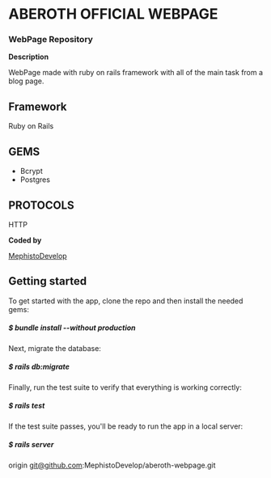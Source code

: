 # ABEROTH OFFICIAL WEBPAGE  

### WebPage Repository

**Description** 

WebPage made with ruby on rails framework
with all of the main task from a blog page.

## Framework

Ruby on Rails

## GEMS

* Bcrypt
* Postgres


## PROTOCOLS
HTTP

**Coded by**

[MephistoDevelop](https://www.github.com/mephistodevelop)

## Getting started
To get started with the app, clone the repo and then install the needed gems:

##### $ bundle install --without production

Next, migrate the database:

##### $ rails db:migrate

Finally, run the test suite to verify that everything is working correctly:

##### $ rails test

If the test suite passes, you'll be ready to run the app in a local server:

##### $ rails server
origin git@github.com:MephistoDevelop/aberoth-webpage.git
